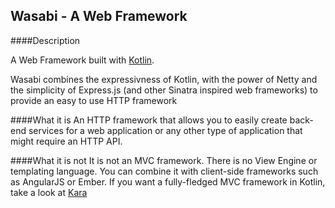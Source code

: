 Wasabi - A Web Framework
------------------

####Description

A Web Framework built with [Kotlin](http://kotlin.jetbrains.org). 

Wasabi combines the expressivness of Kotlin, with the power of Netty and the simplicity of Express.js (and other Sinatra inspired web frameworks)
to provide an easy to use HTTP framework

####What it is
An HTTP framework that allows you to easily create back-end services for a web application or any other type of application that 
might require an HTTP API.

####What it is not
It is not an MVC framework. There is no View Engine or templating language. You can combine it with client-side frameworks such 
as AngularJS or Ember. If you want a fully-fledged MVC framework in Kotlin, take a look at [Kara](http://www.karaframework.com)



